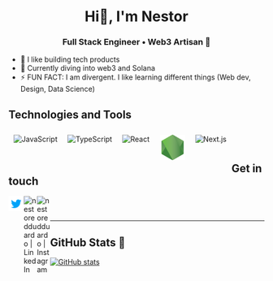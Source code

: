 <h1 align="center">
    Hi👋, I'm Nestor
</h1>
<h3 align="center"><b> Full Stack Engineer • Web3 Artisan 🦄 </b></h3>

- 🚀 I like building tech products
- 🌱 Currently diving into web3 and Solana
- ⚡ FUN FACT: I am divergent. I like learning different things (Web dev, Design, Data Science)

## Technologies and Tools

<img align="left" style="margin: 10px" src="https://profilinator.rishav.dev/skills-assets/javascript-original.svg" alt="JavaScript" height="50" />
<img align="left" style="margin: 10px" src="https://profilinator.rishav.dev/skills-assets/typescript-original.svg" alt="TypeScript" height="50" />  
<img align="left" style="margin: 10px" src="https://profilinator.rishav.dev/skills-assets/react-original-wordmark.svg" alt="React" height="50" /> 
<img align="left" style="margin: 10px" src="https://raw.githubusercontent.com/github/explore/80688e429a7d4ef2fca1e82350fe8e3517d3494d/topics/nodejs/nodejs.png" alt="Node.js" height="50" />
<img align="left" style="margin: 10px" src="https://www.nestoredduardo.me/next-js.svg" alt="Next.js" height="50" />

<br />
<br />

## Get in touch

<a href="https://twitter.com/nestoredduardo" target="_blank"><img align="left" alt="nestoredduardo | Twitter" width="30px" src="https://raw.githubusercontent.com/github/explore/80688e429a7d4ef2fca1e82350fe8e3517d3494d/topics/twitter/twitter.png" />
<a/>
<a href="https://www.linkedin.com/in/nestoredduardo/" target="_blank"><img align="left" alt="nestoredduardo | LinkedIn" width="26px" src="https://cdn-icons-png.flaticon.com/512/174/174857.png" />
<a/>
<a href="https://www.instagram.com/nestoredduardo/" target="_blank"><img align="left" alt="nestoredduardo | Instagram" width="26px" src="https://cdn.icon-icons.com/icons2/2037/PNG/512/ig_instagram_media_social_icon_124260.png" />
<a/>
<br />
<br />
    
---
## GitHub Stats 🚀
[![GitHub stats](https://github-readme-stats.vercel.app/api?username=nestoredduardo&show_icons=true&theme=vue-dark)](https://github.com/anuraghazra/github-readme-stats)
